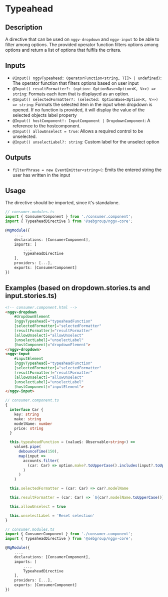 # Typeahead

## Description

A directive that can be used on `nggv-dropdown` and `nggv-input` to be able to filter among options.
The provided operator function filters options among options and return a list of options that fulfils the critera.

## Inputs

- `@Input() nggvTypeahead: OperatorFunction<string, T[]> | undefined)`: The operator function that filters options based on user input
- `@Input() resultFormatter?: (option: OptionBase<Option<K, V>>) => string`: Formats each item that is displayed as an option.
- `@Input() selectedFormatter?: (selected: OptionBase<Option<K, V>>) => string`: Formats the selected item in the input when dropdown is opened. If no function is provided, it will display the value of the selected objects label property
- `@Input() hostComponent!: InputComponent | DropdownComponent`: A reference to the hostcomponent.
- `@Input() allowUnselect = true`: Allows a required control to be unselected.
- `@Input() unselectLabel?: string`: Custom label for the unselect option

## Outputs

- `filterPhrase = new EventEmitter<string>(`: Emits the entered string the user has written in the input

## Usage

The directive should be imported, since it's standalone.

```ts
// consumer.modules.ts
import { ConsumerComponent } from './consumer.component';
import { TypeaheadDirective } from '@sebgroup/nggv-core';

@NgModule({
    ...,
    declarations: [ConsumerComponent],
    imports: [
        ...,
        TypeaheadDirective
    ],
    providers: [...],
    exports: [ConsumerComponent]
})
```

## Examples (based on dropdown.stories.ts and input.stories.ts)

```HTML
<!-- consumer.component.html -->
<nggv-dropdown
    #dropdownElement
    [nggvTypeahead]="typeaheadFunction"
    [selectedFormatter]="selectedFormatter"
    [resultFormatter]="resultFormatter"
    [allowUnselect]="allowUnselect"
    [unselectLabel]="unselectLabel"
    [hostComponent]="dropdownElement">
</nggv-dropdown>
<nggv-input
    #inputElement
    [nggvTypeahead]="typeaheadFunction"
    [selectedFormatter]="selectedFormatter"
    [resultFormatter]="resultFormatter"
    [allowUnselect]="allowUnselect"
    [unselectLabel]="unselectLabel"
    [hostComponent]="inputElement">
</nggv-input>

```

```ts
// consumer.component.ts
{
  interface Car {
    key: string
    make: string
    modelName: number
    price: string
  }

  this.typeaheadFunction = (value$: Observable<string>) =>
    value$.pipe(
      debounceTime(150),
      map(input =>
        accounts.filter(
          (car: Car) => option.make?.toUpperCase().includes(input?.toUpperCase()) || option.modelName?.includes(input)
        )
      )
    )

  this.selectedFormatter = (car: Car) => car?.modelName

  this.resultFormatter = (car: Car) => `${car?.modelName.toUpperCase()}, £${car?.price} `

  this.allowUnselect = true

  this.unselectLabel = 'Reset selection'
}
```

```ts
// consumer.modules.ts
import { ConsumerComponent } from './consumer.component';
import { TypeaheadDirective } from '@sebgroup/nggv-core';

@NgModule({
    ...,
    declarations: [ConsumerComponent],
    imports: [
        ...,
        TypeaheadDirective
    ],
    providers: [...],
    exports: [ConsumerComponent]
})
```
